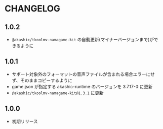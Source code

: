 # CHANGELOG

## 1.0.2
* `@akashic/tkoolmv-namagame-kit` の自動更新(マイナーバージョンまで)ができるように

## 1.0.1
* サポート対象外のフォーマットの音声ファイルが含まれる場合エラーにせず、そのままコピーするように
* game.json が指定する akashic-runtime のバージョンを 3.7.17-0 に更新
* `@akashic/tkoolmv-namagame-kit@1.3.1` に更新　

## 1.0.0
* 初期リリース

